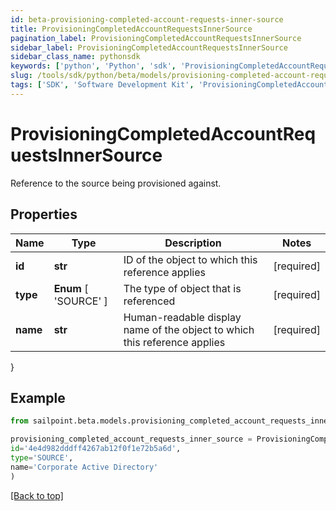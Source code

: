 ```yaml
---
id: beta-provisioning-completed-account-requests-inner-source
title: ProvisioningCompletedAccountRequestsInnerSource
pagination_label: ProvisioningCompletedAccountRequestsInnerSource
sidebar_label: ProvisioningCompletedAccountRequestsInnerSource
sidebar_class_name: pythonsdk
keywords: ['python', 'Python', 'sdk', 'ProvisioningCompletedAccountRequestsInnerSource', 'BetaProvisioningCompletedAccountRequestsInnerSource'] 
slug: /tools/sdk/python/beta/models/provisioning-completed-account-requests-inner-source
tags: ['SDK', 'Software Development Kit', 'ProvisioningCompletedAccountRequestsInnerSource', 'BetaProvisioningCompletedAccountRequestsInnerSource']
---
```


# ProvisioningCompletedAccountRequestsInnerSource

Reference to the source being provisioned against.

## Properties

Name | Type | Description | Notes
------------ | ------------- | ------------- | -------------
**id** | **str** | ID of the object to which this reference applies | [required]
**type** |  **Enum** [  'SOURCE' ] | The type of object that is referenced | [required]
**name** | **str** | Human-readable display name of the object to which this reference applies | [required]
}

## Example

```python
from sailpoint.beta.models.provisioning_completed_account_requests_inner_source import ProvisioningCompletedAccountRequestsInnerSource

provisioning_completed_account_requests_inner_source = ProvisioningCompletedAccountRequestsInnerSource(
id='4e4d982dddff4267ab12f0f1e72b5a6d',
type='SOURCE',
name='Corporate Active Directory'
)

```
[[Back to top]](#) 

